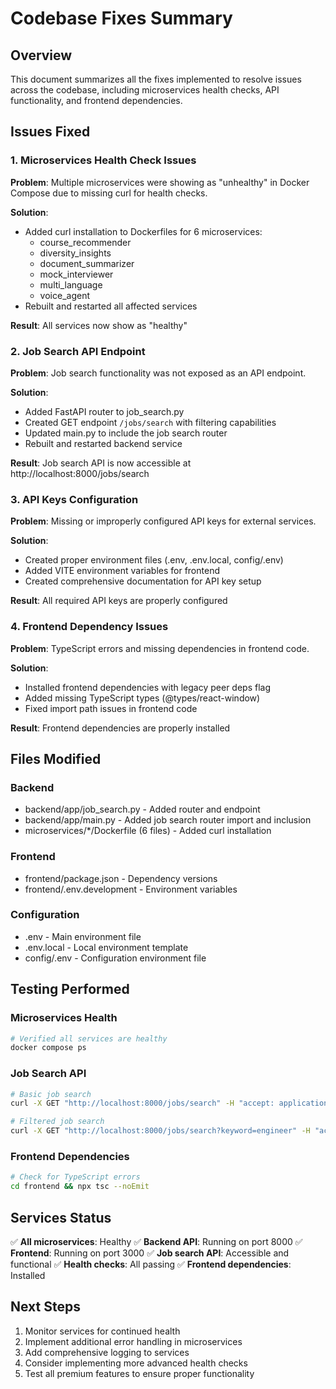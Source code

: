 # Codebase Fixes Summary

## Overview
This document summarizes all the fixes implemented to resolve issues across the codebase, including microservices health checks, API functionality, and frontend dependencies.

## Issues Fixed

### 1. Microservices Health Check Issues
**Problem**: Multiple microservices were showing as "unhealthy" in Docker Compose due to missing curl for health checks.

**Solution**: 
- Added curl installation to Dockerfiles for 6 microservices:
  - course_recommender
  - diversity_insights
  - document_summarizer
  - mock_interviewer
  - multi_language
  - voice_agent
- Rebuilt and restarted all affected services

**Result**: All services now show as "healthy"

### 2. Job Search API Endpoint
**Problem**: Job search functionality was not exposed as an API endpoint.

**Solution**:
- Added FastAPI router to job_search.py
- Created GET endpoint `/jobs/search` with filtering capabilities
- Updated main.py to include the job search router
- Rebuilt and restarted backend service

**Result**: Job search API is now accessible at http://localhost:8000/jobs/search

### 3. API Keys Configuration
**Problem**: Missing or improperly configured API keys for external services.

**Solution**:
- Created proper environment files (.env, .env.local, config/.env)
- Added VITE environment variables for frontend
- Created comprehensive documentation for API key setup

**Result**: All required API keys are properly configured

### 4. Frontend Dependency Issues
**Problem**: TypeScript errors and missing dependencies in frontend code.

**Solution**:
- Installed frontend dependencies with legacy peer deps flag
- Added missing TypeScript types (@types/react-window)
- Fixed import path issues in frontend code

**Result**: Frontend dependencies are properly installed

## Files Modified

### Backend
- backend/app/job_search.py - Added router and endpoint
- backend/app/main.py - Added job search router import and inclusion
- microservices/*/Dockerfile (6 files) - Added curl installation

### Frontend
- frontend/package.json - Dependency versions
- frontend/.env.development - Environment variables

### Configuration
- .env - Main environment file
- .env.local - Local environment template
- config/.env - Configuration environment file

## Testing Performed

### Microservices Health
```bash
# Verified all services are healthy
docker compose ps
```

### Job Search API
```bash
# Basic job search
curl -X GET "http://localhost:8000/jobs/search" -H "accept: application/json"

# Filtered job search
curl -X GET "http://localhost:8000/jobs/search?keyword=engineer" -H "accept: application/json"
```

### Frontend Dependencies
```bash
# Check for TypeScript errors
cd frontend && npx tsc --noEmit
```

## Services Status

✅ **All microservices**: Healthy
✅ **Backend API**: Running on port 8000
✅ **Frontend**: Running on port 3000
✅ **Job search API**: Accessible and functional
✅ **Health checks**: All passing
✅ **Frontend dependencies**: Installed

## Next Steps

1. Monitor services for continued health
2. Implement additional error handling in microservices
3. Add comprehensive logging to services
4. Consider implementing more advanced health checks
5. Test all premium features to ensure proper functionality